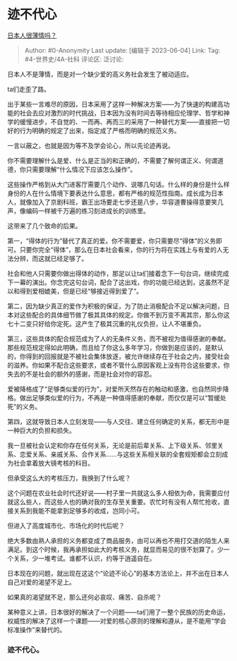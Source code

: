 # 迹不代心
[日本人很薄情吗？](https://www.zhihu.com/question/28215770/answer/3057948995)

> Author: #0-Anonymity
> Last update: [编辑于 2023-06-04]
> Link: 
> Tag: #4-世界史/4A-社科 
> 评论区:
> 泛讨论:

日本人不是薄情，而是对一个缺少爱的高义务社会发生了被动适应。

ta们走歪了路。

出于某些一言难尽的原因，日本采用了这样一种解决方案——为了快速的构建高功能的社会去应对激烈的时代挑战，日本因为没有时间去等待相应伦理学、哲学和神学的缓慢进步，不自觉的、一而再、再而三的采用了一种替代方案——直接把一切好的行为明确的规定了出来，指定成了严格而明确的规范义务。

一言以蔽之，也就是因为等不及学会论心，所以先论迹再说。

你不需要理解什么是爱、什么是正当的和正确的，不需要了解何谓正义、何谓道德，你只需要理解“什么情况下应该怎么操作”。

这些操作严格到从大门进客厅需要几个动作、说哪几句话。什么样的身份是什么样身份的人在什么情境下要表达什么意思，都有严格的规范性指南。成长成为日本人，就像加入了京剧科班，霸王出场要走七步还是八步，华容道曹操得意要笑几声，像编码一样被千万遍的练习刻进成长的训练里。

这带来了几个致命的后果。

第一，“得体的行为”替代了真正的爱。你不需要爱，你只需要尽“得体”的义务即可。只要你完全“得体”，那么在日本社会看来，你的行为将在实践上与有爱的人无法分辨，而这就已经足够了。

社会和他人只需要你做出得体的动作，那足以让ta们接着念下一句台词，继续完成下一幕的演出。你念完这句台词，配合了这出戏，你的功能已经达到，这虽然不足以和得到爱相媲美，但是已经“够接近得到爱了”。

第二，因为缺少真正的爱作为积极的保证，为了防止消极配合不足以解决问题，日本对这些配合的具体细节做了极其具体的规定。你做不到万变不离其宗，那么你这七十二变只好给你定死。这产生了极其沉重的礼仪负担，让人不堪重负。

第三，这些具体的配合规范成为了人的无条件义务，而不被视为值得感谢的奉献。那些规范规定得如此明确，而且给了你这么多年学习，你做到是应该的，是默认的，你得到的回报就是不被社会集体放逐，被允许继续存在于社会之内，接受社会的滋养。你如果不配合这些要求，或者不管什么原因客观上没有符合这些要求，你失去的不是社会的额外的感谢，而是社会对你的容忍。

爱被降格成了“足够类似爱的行为”，对爱所天然存在的触动和感激，也自然同步降格。做出足够类似爱的行为，不再是一种值得感谢的奉献，而仅仅是可以“暂缓处死”的义务。

第四，这就导致日本人立刻发现——与人交往、建立任何确定的关系，都无形中是一种巨大的负担和损失。

我一旦被社会认定和你存在任何关系，无论是前后辈关系、上下级关系、邻里关系、恋爱关系、亲戚关系、合作关系……与这些关系相关联的全套规矩都会立刻成为社会拿着放大镜考核的科目。

但承受这么大的考核压力，我换到了什么呢？

这个问题在农业社会时代还好说——村子里一共就这么多人相依为命，我需要应付就这么些人，而这些人也的确对我的生存至关重要。农忙时有没有人帮忙抢收，直接关系到我能不能拿到足够多的收成，岂同小可。

但进入了高度城市化、市场化的时代后呢？

绝大多数由熟人承担的义务都变成了商品服务，由可以再也不用打交道的陌生人来满足。到这个时候，我再承担如此大的考核义务，就显而易见的很不划算了。少一个关系，少一堆考试。谁都不认识，约等于逍遥自在。

日本现在的问题，就出现在这这个“论迹不论心”的基本方法论上，并不出在日本人自己对爱的渴望不足上。

如果真的渴望就不足，那么还何必哀叹、痛苦、自杀呢？

某种意义上讲，日本很好的解决了一个问题——ta们用了一整个民族的历史命运，权威性的解决了这样一个课题——对爱的核心原则的理解和遵从，是不能用“学会标准操作”来替代的。

### 迹不代心。 ###